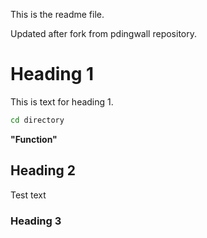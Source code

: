 This is the readme file.

Updated after fork from pdingwall repository.

# Heading 1
This is text for heading 1.

```bash
cd directory
```

 **"Function"**
 
## Heading 2

Test text

### Heading 3



